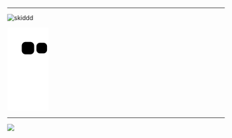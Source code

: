 
---
  
![skiddd](https://user-images.githubusercontent.com/93293719/189478020-75f9d9e9-3fe8-48c5-89a5-1f9f76ac27f4.gif)


![Snake animation](https://github.com/5c0/5c0/blob/output/github-contribution-grid-snake.svg)

---

<div align="left">
<img src="https://profile-counter.glitch.me/5c0/count.svg"/>
<div>
  
